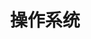---
title: "操作系统"
image: bg.jpg
description: 
style:
    background: "#F3E8D7"
    color: "#C2B19F"
---